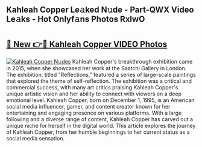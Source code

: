 ## Kahleah Copper Le𝚊ked N𝚞de - Part-QWX Video Le𝚊ks - Hot Onlyf𝚊ns Photos RxlwO

# <h2><a href="http://ab35653.deff.icu/?id=Kahleah+Copper">🔗 New 👉🔴 Kahleah Copper VIDEO Photos</a></h2>

[![Kahleah Copper N𝚞des](https://i.imgur.com/rIISA9y.gif)](http://ab35653.deff.icu/?id=Kahleah+Copper)
Kahleah Copper's breakthrough exhibition came in 2015, when she showcased her work at the Saatchi Gallery in London. The exhibition, titled "Reflections," featured a series of large-scale paintings that explored the theme of self-reflection. The exhibition was a critical and commercial success, with many art critics praising Kahleah Copper's unique artistic vision and her ability to connect with viewers on a deep emotional level. Kahleah Copper, born on December 1, 1995, is an American social media influencer, gamer, and content creator known for her entertaining and engaging presence on various platforms. With a large following and a diverse range of content, Kahleah Copper has carved out a unique niche for herself in the digital world. This article explores the journey of Kahleah Copper, from her humble beginnings to her current status as a social media sensation.

